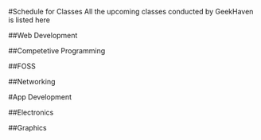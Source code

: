 #Schedule for Classes
All the upcoming classes conducted by GeekHaven is listed here

##Web Development


##Competetive Programming 


##FOSS


##Networking


#App Development


##Electronics


##Graphics


